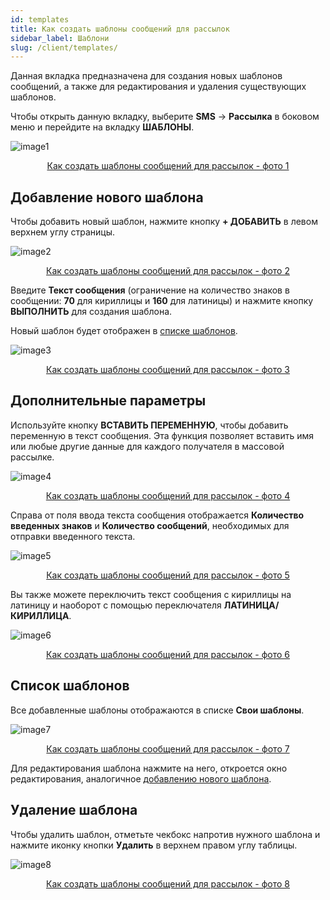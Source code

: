 ```yaml
---
id: templates
title: Как создать шаблоны сообщений для рассылок
sidebar_label: Шаблони
slug: /client/templates/
---
```


Данная вкладка предназначена для создания новых шаблонов сообщений, а также для редактирования и удаления существующих шаблонов.

Чтобы открыть данную вкладку, выберите **SMS** → **Рассылка** в боковом меню и перейдите на вкладку **ШАБЛОНЫ**.

![image1](/img/ru/client_send_sms_templates/image1.png "Как создать шаблоны сообщений для рассылок") <center><u>Как создать шаблоны сообщений для рассылок - фото 1</u></center>

## Добавление нового шаблона

Чтобы добавить новый шаблон, нажмите кнопку **+ ДОБАВИТЬ** в левом верхнем углу страницы.

![image2](/img/ru/client_send_sms_templates/image2.png "Как создать шаблоны сообщений для рассылок") <center><u>Как создать шаблоны сообщений для рассылок - фото 2</u></center>

Введите **Текст сообщения** (ограничение на количество знаков в сообщении: **70** для кириллицы и **160** для латиницы) и нажмите кнопку **ВЫПОЛНИТЬ** для создания шаблона.

Новый шаблон будет отображен в [списке шаблонов](#список-шаблонов).

![image3](/img/ru/client_send_sms_templates/image3.png "Как создать шаблоны сообщений для рассылок") <center><u>Как создать шаблоны сообщений для рассылок - фото 3</u></center>

## Дополнительные параметры

Используйте кнопку **ВСТАВИТЬ ПЕРЕМЕННУЮ**, чтобы добавить переменную в текст сообщения. Эта функция позволяет вставить имя или любые другие данные для каждого получателя в массовой рассылке.

![image4](/img/ru/client_send_sms_templates/image4.png "Как создать шаблоны сообщений для рассылок") <center><u>Как создать шаблоны сообщений для рассылок - фото 4</u></center>

Справа от поля ввода текста сообщения отображается **Количество введенных знаков** и **Количество сообщений**, необходимых для отправки введенного текста.

![image5](/img/ru/client_send_sms_templates/image5.png "Как создать шаблоны сообщений для рассылок") <center><u>Как создать шаблоны сообщений для рассылок - фото 5</u></center>

Вы также можете переключить текст сообщения с кириллицы на латиницу и наоборот с помощью переключателя **ЛАТИНИЦА/КИРИЛЛИЦА**.

![image6](/img/ru/client_send_sms_templates/image6.png "Как создать шаблоны сообщений для рассылок") <center><u>Как создать шаблоны сообщений для рассылок - фото 6</u></center>

## Список шаблонов

Все добавленные шаблоны отображаются в списке **Свои шаблоны**.

![image7](/img/ru/client_send_sms_templates/image7.png "Как создать шаблоны сообщений для рассылок") <center><u>Как создать шаблоны сообщений для рассылок - фото 7</u></center>

Для редактирования шаблона нажмите на него, откроется окно редактирования, аналогичное [добавлению нового шаблона](#добавление-нового-шаблона).

## Удаление шаблона

Чтобы удалить шаблон, отметьте чекбокс напротив нужного шаблона и нажмите иконку кнопки **Удалить** в верхнем правом углу таблицы.

![image8](/img/ru/client_send_sms_templates/image8.png "Как создать шаблоны сообщений для рассылок") <center><u>Как создать шаблоны сообщений для рассылок - фото 8</u></center>
